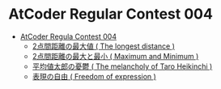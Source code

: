 AtCoder Regular Contest 004
===========================

- [AtCoder Regula Contest 004](http://arc004.contest.atcoder.jp/)
  - [2点間距離の最大値 ( The longest distance )](http://arc004.contest.atcoder.jp/tasks/arc004_1)
  - [2点間距離の最大と最小 ( Maximum and Minimum )](http://arc004.contest.atcoder.jp/tasks/arc004_2)
  - [平均値太郎の憂鬱 ( The melancholy of Taro Heikinchi )](http://arc004.contest.atcoder.jp/tasks/arc004_3)
  - [表現の自由 ( Freedom of expression )](http://arc004.contest.atcoder.jp/tasks/arc004_4)
